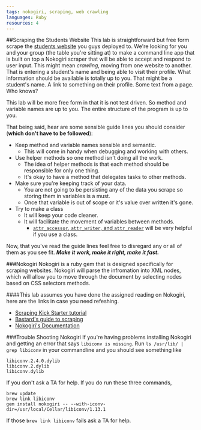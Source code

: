 ```yaml
---
tags: nokogiri, scraping, web crawling
languages: Ruby
resources: 4
---
```


##Scraping the Students Website
This lab is straightforward but free form scrape the [students website](http://ruby005.students.flatironschool.com/) you guys deployed to.  We're looking for you and your group (the table you're sitting at) to make a command line app that is built on top a Nokogiri scraper that will be able to accept and respond to user input.  This might mean _crawling_, moving from one website to another.  That is entering a student's name and being able to visit their profile.  What information should be available is totally up to you.  That might be a student's name.  A link to something on their profile.  Some text from a page.  Who knows?

This lab will be more free form in that it is not test driven.  So method and variable names are up to you.  The entire structure of the program is up to you.

That being said, hear are some sensible guide lines you should consider (__which don't have to be followed__):
- Keep method and variable names sensible and semantic.
  - This will come in handy when debugging and working with others.
- Use helper methods so one method isn't doing all the work.
  - The idea of helper methods is that each method should be responsible for only one thing.
  - It's okay to have a method that delegates tasks to other methods.
- Make sure you're keeping track of your data.
  - You are not going to be persisting any of the data you scrape so storing them in variables is a must.
  - Once that variable is out of scope or it's value over written it's gone.
- Try to make a class
  - It will keep your code cleaner.
  - It will facilitate the movement of variables between methods.
    - [`attr_accessor`, `attr_writer`, and `attr_reader`](http://stackoverflow.com/questions/4370960/what-is-attr-accessor-in-ruby) will be very helpful if you use a class.

Now, that you've read the guide lines feel free to disregard any or all of them as you see fit.  ___Make it work, make it right, make it fast.___

###Nokogiri
Nokogiri is a ruby gem that is designed specifically for scraping websites.  Nokogiri will parse the infromation into XML nodes, which will allow you to move through the document by selecting nodes based on CSS selectors methods.

####This lab assumes you have done the assigned reading on Nokogiri, here are the links in case you need refeshing.
- [Scraping Kick Starter tutorial](https://github.com/flatiron-school-students/scraping-kickstarter-ruby-005)
- [Bastard's guide to scraping](http://ruby.bastardsbook.com/chapters/html-parsing/)
- [Nokogiri's Documentation](http://nokogiri.org/)

###Trouble Shooting Nokogiri
If you're having problems installing Nokogiri and getting an error that says `libiconv is missing`. Run `ls /usr/lib/ | grep libiconv` in your commandline and you should see something like 
```
libiconv.2.4.0.dylib
libiconv.2.dylib
libiconv.dylib
```
If you don't ask a TA for help.  If you do run these three commands,
```
brew update
brew link libiconv
gem install nokogiri -- --with-iconv-dir=/usr/local/Cellar/libiconv/1.13.1
```
If those `brew link libiconv` fails ask a TA for help.
